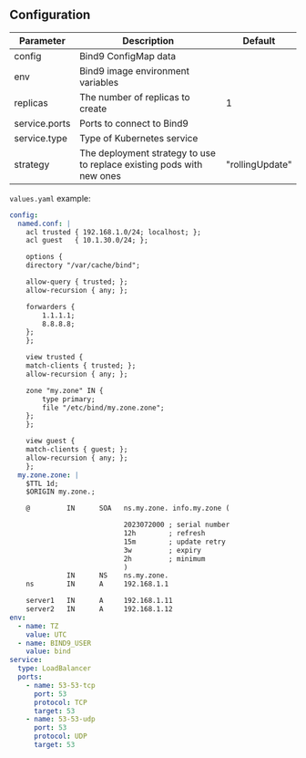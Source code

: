## Configuration
| Parameter | Description | Default
| --------- | ----------- | -------
| config | Bind9 ConfigMap data | 
| env | Bind9 image environment variables | 
| replicas | The number of replicas to create | 1
| service.ports | Ports to connect to Bind9 | 
| service.type | Type of Kubernetes service |
| strategy  | The deployment strategy to use to replace existing pods with new ones | "rollingUpdate"

`values.yaml` example:
```yaml
config:
  named.conf: |
    acl trusted { 192.168.1.0/24; localhost; };
    acl guest   { 10.1.30.0/24; };

    options {
    directory "/var/cache/bind";

    allow-query { trusted; };
    allow-recursion { any; };

    forwarders {
        1.1.1.1;
        8.8.8.8;
    };
    };

    view trusted {
    match-clients { trusted; };
    allow-recursion { any; };

    zone "my.zone" IN {
        type primary;
        file "/etc/bind/my.zone.zone";
    };
    };

    view guest {
    match-clients { guest; };
    allow-recursion { any; };
    };  
  my.zone.zone: |
    $TTL 1d;
    $ORIGIN my.zone.;

    @         IN      SOA   ns.my.zone. info.my.zone (

                            2023072000 ; serial number
                            12h        ; refresh
                            15m        ; update retry
                            3w         ; expiry
                            2h         ; minimum
                            )
              IN      NS    ns.my.zone.
    ns        IN      A     192.168.1.1

    server1   IN      A     192.168.1.11
    server2   IN      A     192.168.1.12
env:
  - name: TZ
    value: UTC
  - name: BIND9_USER
    value: bind
service:
  type: LoadBalancer
  ports:
    - name: 53-53-tcp
      port: 53
      protocol: TCP
      target: 53
    - name: 53-53-udp
      port: 53
      protocol: UDP
      target: 53
```